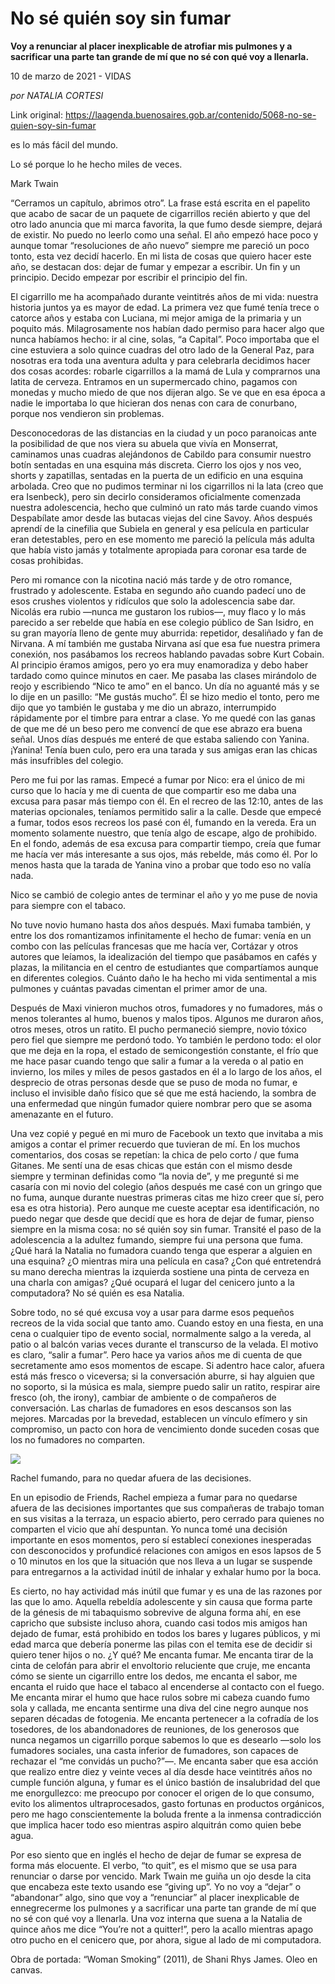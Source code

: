 # No sé quién soy sin fumar

**Voy a renunciar al placer inexplicable de atrofiar mis pulmones y a sacrificar una parte tan grande de mí que no sé con qué voy a llenarla.**

10 de marzo de 2021 - VIDAS

_por NATALIA CORTESI_

Link original: https://laagenda.buenosaires.gob.ar/contenido/5068-no-se-quien-soy-sin-fumar



es lo más fácil del mundo.




Lo sé porque lo he hecho miles de veces.




Mark Twain




“Cerramos un capítulo, abrimos otro”. La frase está escrita en el papelito que acabo de sacar de un paquete de cigarrillos recién abierto y que del otro lado anuncia que mi marca favorita, la que fumo desde siempre, dejará de existir. No puedo no leerlo como una señal. El año empezó hace poco y aunque tomar “resoluciones de año nuevo” siempre me pareció un poco tonto, esta vez decidí hacerlo. En mi lista de cosas que quiero hacer este año, se destacan dos: dejar de fumar y empezar a escribir. Un fin y un principio. Decido empezar por escribir el principio del fin.




El cigarrillo me ha acompañado durante veintitrés años de mi vida: nuestra historia juntos ya es mayor de edad. La primera vez que fumé tenía trece o catorce años y estaba con Luciana, mi mejor amiga de la primaria y un poquito más. Milagrosamente nos habían dado permiso para hacer algo que nunca habíamos hecho: ir al cine, solas, “a Capital”. Poco importaba que el cine estuviera a solo quince cuadras del otro lado de la General Paz, para nosotras era toda una aventura adulta y para celebrarla decidimos hacer dos cosas acordes: robarle cigarrillos a la mamá de Lula y comprarnos una latita de cerveza. Entramos en un supermercado chino, pagamos con monedas y mucho miedo de que nos dijeran algo. Se ve que en esa época a nadie le importaba lo que hicieran dos nenas con cara de conurbano, porque nos vendieron sin problemas.




Desconocedoras de las distancias en la ciudad y un poco paranoicas ante la posibilidad de que nos viera su abuela que vivía en Monserrat, caminamos unas cuadras alejándonos de Cabildo para consumir nuestro botín sentadas en una esquina más discreta. Cierro los ojos y nos veo, shorts y zapatillas, sentadas en la puerta de un edificio en una esquina arbolada. Creo que no pudimos terminar ni los cigarrillos ni la lata (creo que era Isenbeck), pero sin decirlo consideramos oficialmente comenzada nuestra adolescencia, hecho que culminó un rato más tarde cuando vimos Despabílate amor desde las butacas viejas del cine Savoy. Años después aprendí de la cinefilia que Subiela en general y esa película en particular eran detestables, pero en ese momento me pareció la película más adulta que había visto jamás y totalmente apropiada para coronar esa tarde de cosas prohibidas.




Pero mi romance con la nicotina nació más tarde y de otro romance, frustrado y adolescente. Estaba en segundo año cuando padecí uno de esos crushes violentos y ridículos que solo la adolescencia sabe dar. Nicolás era rubio —nunca me gustaron los rubios—, muy flaco y lo más parecido a ser rebelde que había en ese colegio público de San Isidro, en su gran mayoría lleno de gente muy aburrida: repetidor, desaliñado y fan de Nirvana. A mí también me gustaba Nirvana así que esa fue nuestra primera conexión, nos pasábamos los recreos hablando pavadas sobre Kurt Cobain. Al principio éramos amigos, pero yo era muy enamoradiza y debo haber tardado como quince minutos en caer. Me pasaba las clases mirándolo de reojo y escribiendo “Nico te amo” en el banco. Un día no aguanté más y se lo dije en un pasillo: “Me gustás mucho”. Él se hizo medio el tonto, pero me dijo que yo también le gustaba y me dio un abrazo, interrumpido rápidamente por el timbre para entrar a clase. Yo me quedé con las ganas de que me dé un beso pero me convencí de que ese abrazo era buena señal. Unos días después me enteré de que estaba saliendo con Yanina. ¡Yanina! Tenía buen culo, pero era una tarada y sus amigas eran las chicas más insufribles del colegio.




Pero me fui por las ramas. Empecé a fumar por Nico: era el único de mi curso que lo hacía y me di cuenta de que compartir eso me daba una excusa para pasar más tiempo con él. En el recreo de las 12:10, antes de las materias opcionales, teníamos permitido salir a la calle. Desde que empecé a fumar, todos esos recreos los pasé con él, fumando en la vereda. Era un momento solamente nuestro, que tenía algo de escape, algo de prohibido. En el fondo, además de esa excusa para compartir tiempo, creía que fumar me hacía ver más interesante a sus ojos, más rebelde, más como él. Por lo menos hasta que la tarada de Yanina vino a probar que todo eso no valía nada.




Nico se cambió de colegio antes de terminar el año y yo me puse de novia para siempre con el tabaco.




No tuve novio humano hasta dos años después. Maxi fumaba también, y entre los dos romantizamos infinitamente el hecho de fumar: venía en un combo con las películas francesas que me hacía ver, Cortázar y otros autores que leíamos, la idealización del tiempo que pasábamos en cafés y plazas, la militancia en el centro de estudiantes que compartíamos aunque en diferentes colegios. Cuánto daño le ha hecho mi vida sentimental a mis pulmones y cuántas pavadas cimentan el primer amor de una.




Después de Maxi vinieron muchos otros, fumadores y no fumadores, más o menos tolerantes al humo, buenos y malos tipos. Algunos me duraron años, otros meses, otros un ratito. El pucho permaneció siempre, novio tóxico pero fiel que siempre me perdonó todo. Yo también le perdono todo: el olor que me deja en la ropa, el estado de semicongestión constante, el frío que me hace pasar cuando tengo que salir a fumar a la vereda o al patio en invierno, los miles y miles de pesos gastados en él a lo largo de los años, el desprecio de otras personas desde que se puso de moda no fumar, e incluso el invisible daño físico que sé que me está haciendo, la sombra de una enfermedad que ningún fumador quiere nombrar pero que se asoma amenazante en el futuro.




Una vez copié y pegué en mi muro de Facebook un texto que invitaba a mis amigos a contar el primer recuerdo que tuvieran de mí. En los muchos comentarios, dos cosas se repetían: la chica de pelo corto / que fuma Gitanes. Me sentí una de esas chicas que están con el mismo desde siempre y terminan definidas como “la novia de”, y me pregunté si me casaría con mi novio del colegio (años después me casé con un gringo que no fuma, aunque durante nuestras primeras citas me hizo creer que sí, pero esa es otra historia). Pero aunque me cueste aceptar esa identificación, no puedo negar que desde que decidí que es hora de dejar de fumar, pienso siempre en la misma cosa: no sé quién soy sin fumar. Transité el paso de la adolescencia a la adultez fumando, siempre fui una persona que fuma. ¿Qué hará la Natalia no fumadora cuando tenga que esperar a alguien en una esquina? ¿O mientras mira una película en casa? ¿Con qué entretendrá su mano derecha mientras la izquierda sostiene una pinta de cerveza en una charla con amigas? ¿Qué ocupará el lugar del cenicero junto a la computadora? No sé quién es esa Natalia.




Sobre todo, no sé qué excusa voy a usar para darme esos pequeños recreos de la vida social que tanto amo. Cuando estoy en una fiesta, en una cena o cualquier tipo de evento social, normalmente salgo a la vereda, al patio o al balcón varias veces durante el transcurso de la velada. El motivo es claro, “salir a fumar”. Pero hace ya varios años me di cuenta de que secretamente amo esos momentos de escape. Si adentro hace calor, afuera está más fresco o viceversa; si la conversación aburre, si hay alguien que no soporto, si la música es mala, siempre puedo salir un ratito, respirar aire fresco (oh, the irony), cambiar de ambiente o de compañeros de conversación. Las charlas de fumadores en esos descansos son las mejores. Marcadas por la brevedad, establecen un vínculo efímero y sin compromiso, un pacto con hora de vencimiento donde suceden cosas que los no fumadores no comparten.




![](https://cdn.flowlikemusic.com/files/images/45798/cda28eb8-1786-4a34-a7f7-e6aa488e93ee.png)




Rachel fumando, para no quedar afuera de las decisiones.




En un episodio de Friends, Rachel empieza a fumar para no quedarse afuera de las decisiones importantes que sus compañeras de trabajo toman en sus visitas a la terraza, un espacio abierto, pero cerrado para quienes no comparten el vicio que ahí despuntan. Yo nunca tomé una decisión importante en esos momentos, pero sí establecí conexiones inesperadas con desconocidos y profundicé relaciones con amigos en esos lapsos de 5 o 10 minutos en los que la situación que nos lleva a un lugar se suspende para entregarnos a la actividad inútil de inhalar y exhalar humo por la boca.




Es cierto, no hay actividad más inútil que fumar y es una de las razones por las que lo amo. Aquella rebeldía adolescente y sin causa que forma parte de la génesis de mi tabaquismo sobrevive de alguna forma ahí, en ese capricho que subsiste incluso ahora, cuando casi todos mis amigos han dejado de fumar, está prohibido en todos los bares y lugares públicos, y mi edad marca que debería ponerme las pilas con el temita ese de decidir si quiero tener hijos o no. ¿Y qué? Me encanta fumar. Me encanta tirar de la cinta de celofán para abrir el envoltorio reluciente que cruje, me encanta cómo se siente un cigarrillo entre los dedos, me encanta el sabor, me encanta el ruido que hace el tabaco al encenderse al contacto con el fuego. Me encanta mirar el humo que hace rulos sobre mi cabeza cuando fumo sola y callada, me encanta sentirme una diva del cine negro aunque nos separen décadas de fotogenia. Me encanta pertenecer a la cofradía de los tosedores, de los abandonadores de reuniones, de los generosos que nunca negamos un cigarrillo porque sabemos lo que es desearlo —solo los fumadores sociales, una casta inferior de fumadores, son capaces de rechazar el “me convidás un pucho?”—. Me encanta saber que esa acción que realizo entre diez y veinte veces al día desde hace veintitrés años no cumple función alguna, y fumar es el único bastión de insalubridad del que me enorgullezco: me preocupo por conocer el origen de lo que consumo, evito los alimentos ultraprocesados, gasto fortunas en productos orgánicos, pero me hago conscientemente la boluda frente a la inmensa contradicción que implica hacer todo eso mientras aspiro alquitrán como quien bebe agua.




Por eso siento que en inglés el hecho de dejar de fumar se expresa de forma más elocuente. El verbo, “to quit”, es el mismo que se usa para renunciar o darse por vencido. Mark Twain me guiña un ojo desde la cita que encabeza este texto usando ese “giving up”. Yo no voy a “dejar” o “abandonar” algo, sino que voy a “renunciar” al placer inexplicable de ennegrecerme los pulmones y a sacrificar una parte tan grande de mí que no sé con qué voy a llenarla. Una voz interna que suena a la Natalia de quince años me dice “You’re not a quitter!”, pero la acallo mientras apago otro pucho en el cenicero que, por ahora, sigue al lado de mi computadora.




Obra de portada: “Woman Smoking” (2011), de Shani Rhys James. Oleo en canvas.



